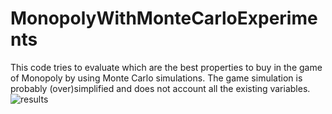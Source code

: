 # MonopolyWithMonteCarloExperiments
This code tries to evaluate which are the best properties to buy in the game of Monopoly by using Monte Carlo simulations. 
The game simulation is probably (over)simplified and does not account all the existing variables.
![results](https://user-images.githubusercontent.com/109001290/225319318-e4478509-9962-4526-a87c-20a3e01b7387.png)

